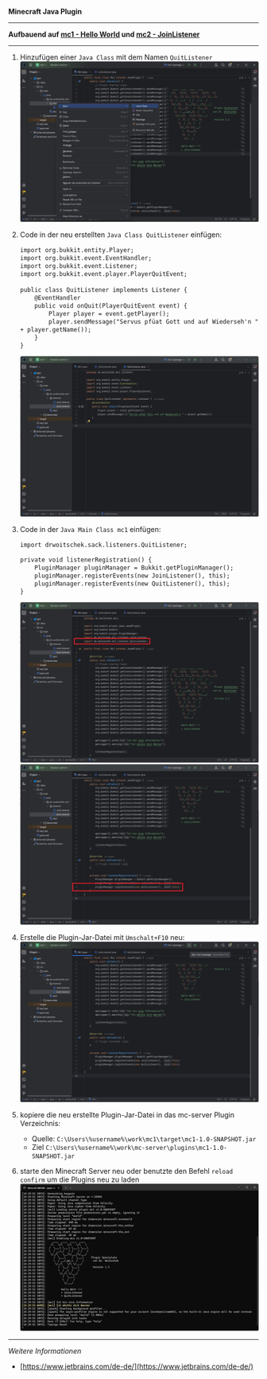 **Minecraft Java Plugin**

---

**Aufbauend auf [mc1 - Hello World](https://github.com/dr-woitschek/minecraft/tree/main/JavaEdition/Plugins/mc1/) und [mc2 - JoinListener](https://github.com/dr-woitschek/minecraft/tree/main/JavaEdition/Plugins/mc2/)**

---

1. Hinzufügen einer `Java Class` mit dem Namen `QuitListener`
   ![Screenshot](https://github.com/dr-woitschek/minecraft/blob/main/JavaEdition/Plugins/mc3/Bilder/IntelliJ_IDEA_01.jpg)

2. Code in der neu erstellten `Java Class QuitListener` einfügen:
   ```
   import org.bukkit.entity.Player;
   import org.bukkit.event.EventHandler;
   import org.bukkit.event.Listener;
   import org.bukkit.event.player.PlayerQuitEvent;
   
   public class QuitListener implements Listener {
       @EventHandler
       public void onQuit(PlayerQuitEvent event) {
           Player player = event.getPlayer();
           player.sendMessage("Servus pfüat Gott und auf Wiederseh'n " + player.getName());
       }
   }
   
   ```
   ![Screenshot](https://github.com/dr-woitschek/minecraft/blob/main/JavaEdition/Plugins/mc3/Bilder/IntelliJ_IDEA_02.jpg)

3. Code in der `Java Main Class mc1` einfügen:
   ```
   import drwoitschek.sack.listeners.QuitListener;
   ```

   ```
   private void listenerRegistration() {
       PluginManager pluginManager = Bukkit.getPluginManager();
       pluginManager.registerEvents(new JoinListener(), this);
	   pluginManager.registerEvents(new QuitListener(), this);
   }
   ```

   ![Screenshot](https://github.com/dr-woitschek/minecraft/blob/main/JavaEdition/Plugins/mc3/Bilder/IntelliJ_IDEA_03.jpg)
   ![Screenshot](https://github.com/dr-woitschek/minecraft/blob/main/JavaEdition/Plugins/mc3/Bilder/IntelliJ_IDEA_04.jpg)

4. Erstelle die Plugin-Jar-Datei mit `Umschalt+F10` neu:
   ![Screenshot](https://github.com/dr-woitschek/minecraft/blob/main/JavaEdition/Plugins/mc3/Bilder/IntelliJ_IDEA_05.jpg)

5. kopiere die neu erstellte Plugin-Jar-Datei in das mc-server Plugin Verzeichnis:
   - Quelle: `C:\Users\%username%\work\mc1\target\mc1-1.0-SNAPSHOT.jar`
   - Ziel `C:\Users\%username%\work\mc-server\plugins\mc1-1.0-SNAPSHOT.jar`

6. starte den Minecraft Server neu oder benutzte den Befehl `reload confirm` um die Plugins neu zu laden
   ![Screenshot](https://github.com/dr-woitschek/minecraft/blob/main/JavaEdition/Plugins/mc3/Bilder/ausgabe_start_cmd1.jpg)




---

_Weitere Informationen_
- [https://www.jetbrains.com/de-de/](https://www.jetbrains.com/de-de/)
